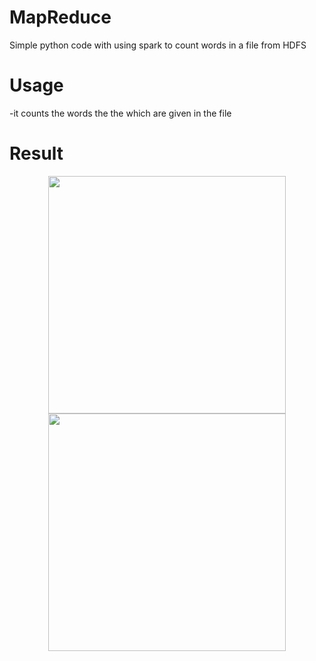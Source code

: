 # MapReduce
Simple python code with using spark to count words in a file from HDFS

# Usage
-it counts the words the the which are given in the file

# Result
<p align="center">
<img src="assets/Screenshot 2023-07-25 at 04.17.40.png" height="380px"/> <img src="assets/Screenshot 2023-07-25 at 04.18.27.png" height="380px" />
</p>
